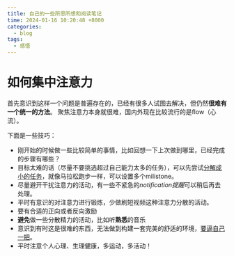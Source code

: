 ```yaml
---
title: 自己的一些所思所想和阅读笔记
time: 2024-01-16 10:20:48 +8000
categories:
  - blog
tags:
  - 感悟
---
```

# 如何集中注意力
首先意识到这样一个问题是普遍存在的，已经有很多人试图去解决，但仍然**很难有一个统一的方法**。
聚焦注意力本身就很难，国内外现在比较流行的是flow（心流）。

下面是一些技巧：
- 刚开始的时候做一些比较简单的事情，比如回想一下上次做到哪里，已经完成的步骤有哪些？
- 目标太难的话（尽量不要挑选超过自己能力太多的任务），可以先尝试<u>分解成小的任务</u>，就像马拉松跑步一样，可以设置多个milistone。
- 尽量避开干扰注意力的活动，有一些不紧急的*notification提醒*可以稍后再去处理。
- 平时有意识的对注意力进行锻炼，少做刷短视频这种注意力分散的活动。
- 要有合适的正向或者反向激励
- **避免**做一些分散精力的活动，比如听**熟悉**的音乐
- 意识到有时这是很难的东西，无法做到构建一套完美的舒适的环境，<u>要逼自己一把</u>。
- 平时注意个人心理、生理健康，多运动，多活动！
